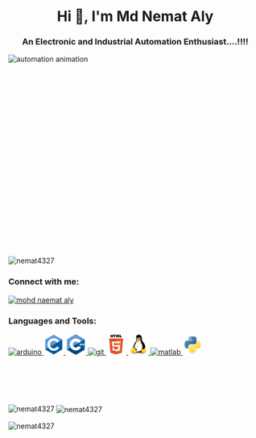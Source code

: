 <h1 align="center">Hi 👋, I'm Md Nemat Aly</h1>
<h3 align="center">An Electronic and Industrial Automation Enthusiast....!!!!</h3>

<img src="https://www.sherpadesk.com/hubfs/Sherpadesk_Product%20Page/IT-Managers_LP-Update/Machine_anim_v2.gif" alt="automation animation" width="600" align="right" height="400" ><br><br><br><br>

<p align="left"> <img src="https://komarev.com/ghpvc/?username=nemat4327&label=Profile%20views&color=0e75b6&style=flat" alt="nemat4327" /> </p>

<h3 align="left">Connect with me:</h3>
<p align="left">
<a href="https://linkedin.com/in/mohd naemat aly" target="blank"><img align="center" src="https://raw.githubusercontent.com/rahuldkjain/github-profile-readme-generator/master/src/images/icons/Social/linked-in-alt.svg" alt="mohd naemat aly" height="30" width="40" /></a>
</p>

<h3 align="left">Languages and Tools:</h3>
<p align="left"> <a href="https://www.arduino.cc/" target="_blank" rel="noreferrer"> <img src="https://cdn.worldvectorlogo.com/logos/arduino-1.svg" alt="arduino" width="40" height="40"/> </a> <a href="https://www.cprogramming.com/" target="_blank" rel="noreferrer"> <img src="https://raw.githubusercontent.com/devicons/devicon/master/icons/c/c-original.svg" alt="c" width="40" height="40"/> </a> <a href="https://www.w3schools.com/cpp/" target="_blank" rel="noreferrer"> <img src="https://raw.githubusercontent.com/devicons/devicon/master/icons/cplusplus/cplusplus-original.svg" alt="cplusplus" width="40" height="40"/> </a> <a href="https://git-scm.com/" target="_blank" rel="noreferrer"> <img src="https://www.vectorlogo.zone/logos/git-scm/git-scm-icon.svg" alt="git" width="40" height="40"/> </a> <a href="https://www.w3.org/html/" target="_blank" rel="noreferrer"> <img src="https://raw.githubusercontent.com/devicons/devicon/master/icons/html5/html5-original-wordmark.svg" alt="html5" width="40" height="40"/> </a> <a href="https://www.linux.org/" target="_blank" rel="noreferrer"> <img src="https://raw.githubusercontent.com/devicons/devicon/master/icons/linux/linux-original.svg" alt="linux" width="40" height="40"/> </a> <a href="https://www.mathworks.com/" target="_blank" rel="noreferrer"> <img src="https://upload.wikimedia.org/wikipedia/commons/2/21/Matlab_Logo.png" alt="matlab" width="40" height="40"/> </a> <a href="https://www.python.org" target="_blank" rel="noreferrer"> <img src="https://raw.githubusercontent.com/devicons/devicon/master/icons/python/python-original.svg" alt="python" width="40" height="40"/> </a> </p>
<br><br><br><br>
<p><img align="left" src="https://github-readme-stats.vercel.app/api/top-langs?username=nemat4327&show_icons=true&locale=en&layout=compact" alt="nemat4327" /></p>

<p>&nbsp;<img align="center" src="https://github-readme-stats.vercel.app/api?username=nemat4327&show_icons=true&locale=en" alt="nemat4327" /></p>

<p><img align="center" src="https://github-readme-streak-stats.herokuapp.com/?user=nemat4327&" alt="nemat4327" /></p>
